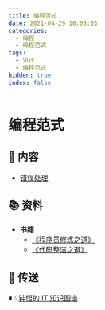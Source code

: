 ```yaml
---
title: 编程范式
date: 2021-04-29 16:05:03
categories:
  - 编程
  - 编程范式
tags:
  - 设计
  - 编程范式
hidden: true
index: false
---
```


# 编程范式

## 📖 内容

- [错误处理](01.错误处理.md)

## 📚 资料

- **书籍**
  - [《程序员修炼之道》](ttps://item.jd.com/12828404.html)
  - [《代码整洁之道》](https://item.jd.com/12842858.html)

## 🚪 传送

◾ 💧 [钝悟的 IT 知识图谱](https://dunwu.github.io/)